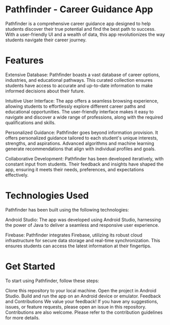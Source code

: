 # Pathfinder - Career Guidance App
Pathfinder is a comprehensive career guidance app designed to help students discover their true potential and find the best path to success. With a user-friendly UI and a wealth of data, this app revolutionizes the way students navigate their career journey.

# Features
Extensive Database: Pathfinder boasts a vast database of career options, industries, and educational pathways. This curated collection ensures students have access to accurate and up-to-date information to make informed decisions about their future.

Intuitive User Interface: The app offers a seamless browsing experience, allowing students to effortlessly explore different career paths and educational opportunities. The user-friendly interface makes it easy to navigate and discover a wide range of professions, along with the required qualifications and skills.

Personalized Guidance: Pathfinder goes beyond information provision. It offers personalized guidance tailored to each student's unique interests, strengths, and aspirations. Advanced algorithms and machine learning generate recommendations that align with individual profiles and goals.

Collaborative Development: Pathfinder has been developed iteratively, with constant input from students. Their feedback and insights have shaped the app, ensuring it meets their needs, preferences, and expectations effectively.

# Technologies Used
Pathfinder has been built using the following technologies:

Android Studio: The app was developed using Android Studio, harnessing the power of Java to deliver a seamless and responsive user experience.

Firebase: Pathfinder integrates Firebase, utilizing its robust cloud infrastructure for secure data storage and real-time synchronization. This ensures students can access the latest information at their fingertips.

# Get Started
To start using Pathfinder, follow these steps:

Clone this repository to your local machine.
Open the project in Android Studio.
Build and run the app on an Android device or emulator.
Feedback and Contributions
We value your feedback! If you have any suggestions, issues, or feature requests, please open an issue in this repository. Contributions are also welcome. Please refer to the contribution guidelines for more details.
